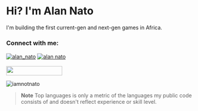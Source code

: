 <h1 align="left">Hi? I'm Alan Nato</h1>
<p align="left">I'm building the first current-gen and next-gen games in Africa.</p>


<h3 align="left">Connect with me:</h3>
<p align="left">
<a href="https://twitter.com/alan_nato" target="blank"><img align="center" src="https://img.shields.io/badge/LinkedIn-0077B5?style=for-the-badge&logo=linkedin&logoColor=white" alt="alan_nato"/></a>
<a href="https://www.linkedin.com/in/alan-nato/" target="blank"><img align="center" src="https://img.shields.io/badge/Twitter-1DA1F2?style=for-the-badge&logo=twitter&logoColor=white" alt="alan nato"/></a>
 
 <br>
 <br>

<img src="https://komarev.com/ghpvc/?username=iamnotnato&label=Profile%20views&color=0e75b6&style=plastic" alt="" height=25px, width=150px/> 

<p align="left"><img align="left" src="https://github-readme-stats.vercel.app/api/top-langs?username=iamnotnato&show_icons=true&locale=en&layout=compact&hide=css,javascript,scss" alt="iamnotnato" /></p>

<br>

> **Note** Top languages is only a metric of the languages my public code consists of and doesn't reflect experience or skill level.



